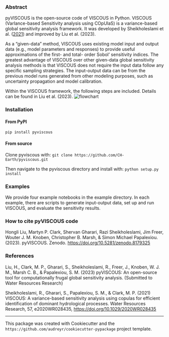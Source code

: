 ### Abstract
pyVISCOUS is the open-source code of VISCOUS in Python. VISCOUS (VarIance-based Sensitivity analysis using COpUlaS) is a variance-based global sensitivity analysis framework. It was developed by Sheikholeslami et al. ([2021](https://doi.org/10.1029/2020WR028435)) and improved by Liu et al. (2023).


As a “given-data” method, VISCOUS uses existing model input and output data (e.g., model parameters and responses) to provide useful approximations of the first- and total- order Sobol’ sensitivity indices. The greatest advantage of VISCOUS over other given-data global sensitivity analysis methods is that VISCOUS does not require the input data follow any specific sampling strategies. The input-output data can be from the previous model runs generated from other modeling purposes, such as uncertainty propagation and model calibration.


Within the VISCOUS framework, the following steps are included. Details can be found in Liu et al. (2023).
![flowchart](https://github.com/CH-Earth/pyviscous/assets/48458815/2e8f7575-41d4-4e6a-bac8-fadc2a5b9c7a)

### Installation
#### From PyPI
```pip install pyviscous```

#### From source

Clone pyviscous with: ```git clone https://github.com/CH-Earth/pyviscous.git```

Then navigate to the pyviscous directory and install with: ```python setup.py install```

### Examples
We provide four example notebooks in the example directory. In each example, there are scripts to generate input-output data, set up and run VISCOUS, and evaluate the sensitivity results.

### How to cite pyVISCOUS code
Hongli Liu, Martyn P. Clark, Shervan Gharari, Razi Sheikholeslami, Jim Freer, Wouter J. M. Knoben, Christopher B. Marsh, & Simon Michael Papalexiou. (2023). pyVISCOUS. Zenodo. https://doi.org/10.5281/zenodo.8179325

### References
Liu, H., Clark, M. P., Gharari, S., Sheikholeslami, R., Freer, J., Knoben, W. J. M., Marsh C. B., & Papalexiou, S. M. (2023) pyVISCOUS: An open-source tool for computationally frugal global sensitivity analysis. (Submitted to Water Resources Research)

Sheikholeslami, R., Gharari, S., Papalexiou, S. M., & Clark, M. P. (2021) VISCOUS: A variance-based sensitivity analysis using copulas for efficient identification of dominant hydrological processes. Water Resources Research, 57, e2020WR028435, https://doi.org/10.1029/2020WR028435

---
This package was created with Cookiecutter and the `https://github.com/audreyr/cookiecutter-pypackage` project template.
